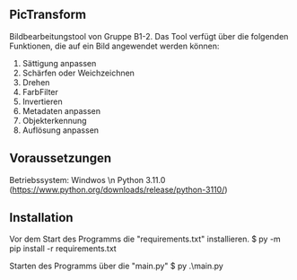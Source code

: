 ## PicTransform

Bildbearbeitungstool von Gruppe B1-2.
Das Tool verfügt über die folgenden Funktionen, die auf ein Bild angewendet werden können:
   1. Sättigung anpassen
   2. Schärfen oder Weichzeichnen
   3. Drehen
   4. FarbFilter
   5. Invertieren
   6. Metadaten anpassen
   7. Objekterkennung 
   8. Auflösung anpassen

## Voraussetzungen
Betriebssystem: Windwos \n
Python 3.11.0 (https://www.python.org/downloads/release/python-3110/)

## Installation
Vor dem Start des Programms die "requirements.txt" installieren.
$ py -m pip install -r requirements.txt

Starten des Programms über die "main.py"
$ py .\main.py
